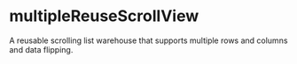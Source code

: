 # multipleReuseScrollView
A reusable scrolling list warehouse that supports multiple rows and columns and data flipping.
